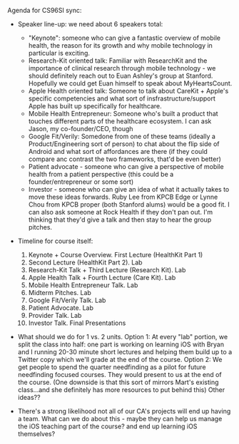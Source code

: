 Agenda for CS96SI sync:
* Speaker line-up: we need about 6 speakers total:
    - "Keynote": someone who can give a fantastic overview of mobile health, the reason for its growth and why mobile technology in particular is exciting.
    - Research-Kit oriented talk: Familiar with ResearchKit and the importance of clinical research through mobile technology - we should definitely reach out to Euan Ashley's group at Stanford. Hopefully we could get Euan himself to speak about MyHeartsCount.
    - Apple Health oriented talk: Someone to talk about CareKit + Apple's specific competencies and what sort of insfrastructure/support Apple has built up specifically for healthcare.
    - Mobile Health Entrepreneur: Someone who's built a product that touches different parts of the healthcare ecosystem. I can ask Jason, my co-founder/CEO, though 
    - Google Fit/Verily: Somedone from one of these teams (ideally a Product/Engineering sort of person) to chat about the flip side of Android and what sort of affordances are there (if they could compare anc contrast the two frameworks, that'd be even better)
    - Patient advocate - someone who can give a perspective of mobile health from a patient perspective (this could be a founder/entrepreneur or some sort)
    - Investor - someone who can give an idea of what it actually takes to move these ideas forwards. Ruby Lee from KPCB Edge or Lynne Chou from KPCB proper (both Stanford alums) would be a good fit. I can also ask someone at Rock Health if they don't pan out. I'm thinking that they'd give a talk and then stay to hear the group pitches.
* Timeline for course itself:
    1. Keynote + Course Overview. First Lecture (HealthKit Part 1)
    2. Second Lecture (HealthKit Part 2). Lab
    3. Research-Kit Talk + Third Lecture (Research Kit). Lab
    4. Apple Health Talk + Fourth Lecture (Care Kit). Lab
    5. Mobile Health Entrepreneur Talk. Lab
    6. Midterm Pitches. Lab
    7. Google Fit/Verily Talk. Lab
    8. Patient Advocate. Lab
    9. Provider Talk. Lab
    10. Investor Talk. Final Presentations

* What should we do for 1 vs. 2 units.
    Option 1: At every "lab" portion, we split the class into half: one part is working on learning iOS with Bryan and I running 20-30 minute short lectures and helping them build up to a Twitter copy which we'll grade at the end of the course.
    Option 2: We get people to spend the quarter needfinding as a pilot for future needfinding focused courses. They would present to us at the end of the course. (One downside is that this sort of mirrors Mart's existing class...and she definitely has more resources to put behind this)
    Other ideas??

* There's a strong likelihood not all of our CA's projects will end up having a team. What can we do about this - maybe they can help us manage the iOS teaching part of the course? and end up learning iOS themselves?
